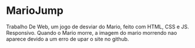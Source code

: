 # MarioJump
Trabalho De Web, um jogo de desviar do Mario, feito com HTML, CSS e JS. Responsivo.
Quando o Mario morre, a imagem do mario morrendo nao aparece devido a um erro de upar o site no github.
